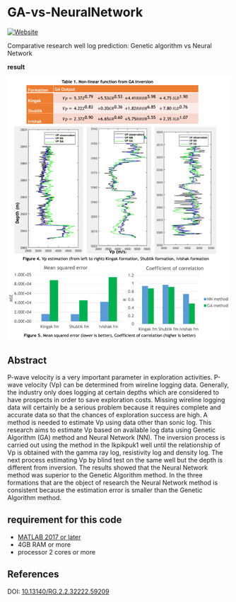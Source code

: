# GA-vs-NeuralNetwork
[![Website](https://img.shields.io/badge/website-visit-brightgreen)](https://firasisme.github.io/)

Comparative research well log prediction: Genetic algorithm vs Neural Network 

**result**

![Image](https://github.com/firasisme/GA-vs-NeuralNetwork/blob/master/GA%20vs%20NN.png)

## Abstract
P-wave velocity is a very important parameter in exploration activities. P-wave velocity (Vp) can be determined from wireline logging data. Generally, the industry only does logging at certain depths which are considered to have prospects in order to save exploration costs. Missing wireline logging data will certainly be a serious problem because it requires complete and accurate data so that the chances of exploration success are high. A method is needed to estimate Vp using data other than sonic log. This research aims to estimate Vp based on available log data using Genetic Algorithm (GA) method and Neural Network (NN). The inversion process is carried out using the method in the Ikpikpuk1 well until the relationship of Vp is obtained with the gamma ray log, resistivity log and density log. The next process estimating Vp by blind test on the same well but the depth is different from inversion. The results showed that the Neural Network method was superior to the Genetic Algorithm method. In the three formations that are the object of research the Neural Network method is consistent because the estimation error is smaller than the Genetic Algorithm method.
## requirement for this code
- [MATLAB 2017 or later](https://www.mathworks.com/)
- 4GB RAM or more
- processor 2 cores or more

## References
DOI: [10.13140/RG.2.2.32222.59209](https://www.researchgate.net/publication/335907884_Estimation_of_P-Wave_Velocity_with_Genetic_Algorithm_and_Neural_Network_Approach_Based_on_Wireline_Logging_Data?channel=doi&linkId=5d82d90ca6fdcc8fd6f3b1ae&showFulltext=true)
